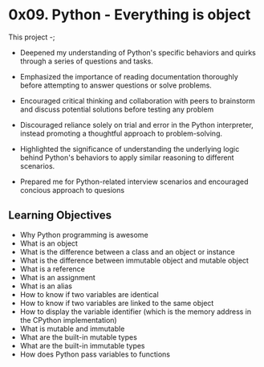 # 0x09. Python - Everything is object

This project -;

- Deepened my understanding of Python's specific behaviors and quirks through a series of questions and tasks.

- Emphasized the importance of reading documentation thoroughly before attempting to answer questions or solve problems.
- Encouraged critical thinking and collaboration with peers to brainstorm and discuss potential solutions before testing any problem
- Discouraged reliance solely on trial and error in the Python interpreter, instead promoting a thoughtful approach to problem-solving.
- Highlighted the significance of understanding the underlying logic behind Python's behaviors to apply similar reasoning to different scenarios.

- Prepared me for Python-related interview scenarios and encouraged concious approach to quesions

## Learning Objectives

- Why Python programming is awesome
- What is an object
- What is the difference between a class and an object or instance
- What is the difference between immutable object and mutable object
- What is a reference
- What is an assignment
- What is an alias
- How to know if two variables are identical
- How to know if two variables are linked to the same object
- How to display the variable identifier (which is the memory address in the CPython implementation)
- What is mutable and immutable
- What are the built-in mutable types
- What are the built-in immutable types
- How does Python pass variables to functions
